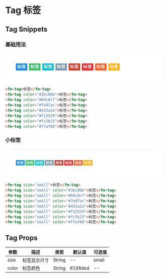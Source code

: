 # Tag 标签

## Tag Snippets

### 基础用法

![](img/tag/tag.png)

```html
<fm-tag>标签</fm-tag>
<fm-tag color="#3bc06b">标签</fm-tag>
<fm-tag color="#04c0cf">标签</fm-tag>
<fm-tag color="#7e97ac">标签</fm-tag>
<fm-tag color="#d33a2a">标签</fm-tag>
<fm-tag color="#f12529">标签</fm-tag>
<fm-tag color="#fc5b23">标签</fm-tag>
<fm-tag color="#ffaf00">标签</fm-tag>
```

### 小标签

![](img/tag/tag-small.png)

```html
<fm-tag size="small">标签</fm-tag>
<fm-tag size="small" color="#3bc06b">标签</fm-tag>
<fm-tag size="small" color="#04c0cf">标签</fm-tag>
<fm-tag size="small" color="#7e97ac">标签</fm-tag>
<fm-tag size="small" color="#d33a2a">标签</fm-tag>
<fm-tag size="small" color="#f12529">标签</fm-tag>
<fm-tag size="small" color="#fc5b23">标签</fm-tag>
<fm-tag size="small" color="#ffaf00">标签</fm-tag>
```

## Tag Props

|  参数  |  描述  |  类型  |  默认值  | 可选值  |
|  -----  |  -----  |  -----  |  -----  |  -----  |
|  size  |  标签显示尺寸  |  String  |  --  |  small  |
|  color  |  标签颜色  |  String  |  #198ded  |  --  |